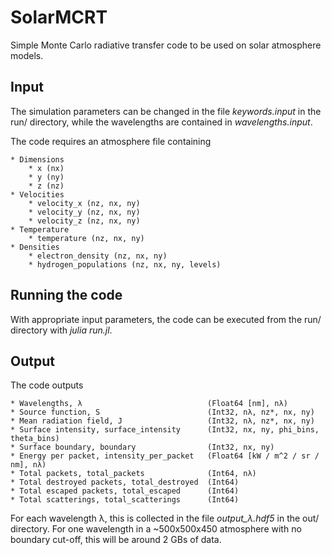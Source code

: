 # SolarMCRT

Simple Monte Carlo radiative transfer code to be used on solar atmosphere models.


## Input
The simulation parameters can be changed in the file *keywords.input* in the run/ directory, while the wavelengths are contained in *wavelengths.input*.

The code requires an atmosphere file containing

    * Dimensions
        * x (nx)
        * y (ny)
        * z (nz)
    * Velocities
        * velocity_x (nz, nx, ny)
        * velocity_y (nz, nx, ny)
        * velocity_z (nz, nx, ny)
    * Temperature
        * temperature (nz, nx, ny)
    * Densities
        * electron_density (nz, nx, ny)
        * hydrogen_populations (nz, nx, ny, levels)

## Running the code
With appropriate input parameters, the code can be executed from the run/ directory with *julia run.jl*.


## Output
The code outputs

    * Wavelengths, λ                            (Float64 [nm], nλ)
    * Source function, S                        (Int32, nλ, nz*, nx, ny)
    * Mean radiation field, J                   (Int32, nλ, nz*, nx, ny)
    * Surface intensity, surface_intensity      (Int32, nx, ny, phi_bins, theta_bins)
    * Surface boundary, boundary                (Int32, nx, ny)
    * Energy per packet, intensity_per_packet   (Float64 [kW / m^2 / sr / nm], nλ)
    * Total packets, total_packets              (Int64, nλ)
    * Total destroyed packets, total_destroyed  (Int64)
    * Total escaped packets, total_escaped      (Int64)
    * Total scatterings, total_scatterings      (Int64)

For each wavelength λ, this is collected in the file *output_λ.hdf5* in the out/ directory. For one wavelength in a ~500x500x450 atmosphere with no boundary cut-off, this will be around 2 GBs of data.
